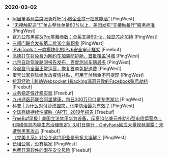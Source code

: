### 2020-03-02

* [阿里董事局主席张勇呼吁“小微企业扶一把就能活”](https://www.pingwest.com/w/206006) [PingWest]
* [“无接触配送”订单占整体单量80%以上，美团发布“无接触餐厅”服务标准](https://www.pingwest.com/w/206005) [PingWest]
* [官方公布黑鲨3/Pro屏幕参数：全系支持90Hz，独显芯片加持](https://www.pingwest.com/w/206004) [PingWest]
* [三部门联合发布第二批16个新职业](https://www.pingwest.com/w/206003) [PingWest]
* [IPv6Tools：一款模块化的IPv6安全审计框架](https://www.freebuf.com/articles/network/226953.html) [Freebuf]
* [高德打车将免费为网约车加装防护舱，首批覆盖14城](https://www.pingwest.com/w/205995) [PingWest]
* [北京自动驾驶路测报告发布，百度测试车辆最多](https://www.pingwest.com/w/205993) [PingWest]
* [今起盒马全面正常运营，恢复首单免配送费](https://www.pingwest.com/w/205992) [PingWest]
* [蛋壳公寓将陆续发放疫情补贴，可用于付租金不可提现](https://www.pingwest.com/w/205990) [PingWest]
* [挖洞经验 | 跨站Websocket Hijacking漏洞导致的Facebook账号劫持](https://www.freebuf.com/vuls/227050.html) [Freebuf]
* [业务稳定性迁移实验](https://www.freebuf.com/articles/es/228354.html) [Freebuf]
* [九州通医药联合阿里健康，每日300万只口罩专供湖北](https://www.pingwest.com/w/205983) [PingWest]
* [科普 | 为什么对付沙漠蝗灾，化学防治最为有效？](https://www.pingwest.com/a/205496) [PingWest]
* [全球高级持续性威胁（APT）2019年报告](https://www.freebuf.com/articles/system/227159.html) [Freebuf]
* [FreeBuf早报 | 美国立法禁用华为设备，斥资10亿美元补助小型电信运营商；《网络信息内容生态治理规定》3月1日施行；OnlyFans回应大量视频泄露：未遭到黑客攻击](https://www.freebuf.com/news/228788.html) [Freebuf]
* [《完美关系》对公关这门职业是有多大误解？](https://www.pingwest.com/a/205811) [PingWest]
* [长租公寓，没有赢家](https://www.pingwest.com/a/205355) [PingWest]
* [免费开源软件的潜在安全风险](https://www.freebuf.com/articles/network/227686.html) [Freebuf]
